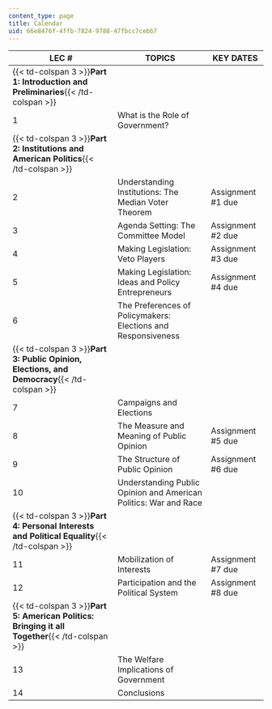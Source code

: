 ```yaml
---
content_type: page
title: Calendar
uid: 66e8476f-4ffb-7824-9788-47fbcc7cebb7
---
```


| LEC # | TOPICS | KEY DATES |
| --- | --- | --- |
| {{< td-colspan 3 >}}**Part 1: Introduction and Preliminaries**{{< /td-colspan >}} |||
| 1 | What is the Role of Government? | &nbsp; |
| {{< td-colspan 3 >}}**Part 2: Institutions and American Politics**{{< /td-colspan >}} |||
| 2 | Understanding Institutions: The Median Voter Theorem | Assignment #1 due |
| 3 | Agenda Setting: The Committee Model | Assignment #2 due |
| 4 | Making Legislation: Veto Players | Assignment #3 due |
| 5 | Making Legislation: Ideas and Policy Entrepreneurs | Assignment #4 due |
| 6 | The Preferences of Policymakers: Elections and Responsiveness | &nbsp; |
| {{< td-colspan 3 >}}**Part 3: Public Opinion, Elections, and Democracy**{{< /td-colspan >}} |||
| 7 | Campaigns and Elections | &nbsp; |
| 8 | The Measure and Meaning of Public Opinion | Assignment #5 due |
| 9 | The Structure of Public Opinion | Assignment #6 due |
| 10 | Understanding Public Opinion and American Politics: War and Race | &nbsp; |
| {{< td-colspan 3 >}}**Part 4: Personal Interests and Political Equality**{{< /td-colspan >}} |||
| 11 | Mobilization of Interests | Assignment #7 due |
| 12 | Participation and the Political System | Assignment #8 due |
| {{< td-colspan 3 >}}**Part 5: American Politics: Bringing it all Together**{{< /td-colspan >}} |||
| 13 | The Welfare Implications of Government | &nbsp; |
| 14 | Conclusions |